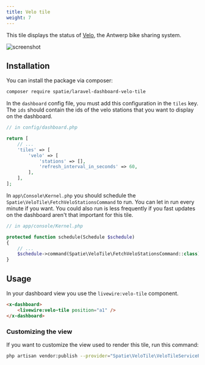 ```yaml
---
title: Velo tile
weight: 7
---
```


This tile displays the status of [Velo](https://www.velo-antwerpen.be/en), the Antwerp bike sharing system.

![screenshot](https://spatie.be/docs/laravel-dashboard/v2/images/velo.png")

## Installation

You can install the package via composer:

```bash
composer require spatie/laravel-dashboard-velo-tile
```

In the `dashboard` config file, you must add this configuration in the `tiles` key. The `ids` should contain the ids of the velo stations that you want to display on the dashboard.

```php
// in config/dashboard.php

return [
    // ...
    'tiles' => [
        'velo' => [
            'stations' => [],
            'refresh_interval_in_seconds' => 60,
        ],
    ],
];
```

In `app\Console\Kernel.php` you should schedule the `Spatie\VeloTile\FetchVeloStationsCommand` to run. You can let in run every minute if you want. You could also run is less frequently if you fast updates on the dashboard aren't that important for this tile.

```php
// in app/console/Kernel.php

protected function schedule(Schedule $schedule)
{
    // ...
    $schedule->command(Spatie\VeloTile\FetchVeloStationsCommand::class)->everyMinute();
}
```

## Usage

In your dashboard view you use the `livewire:velo-tile` component. 

```html
<x-dashboard>
    <livewire:velo-tile position="a1" />
</x-dashboard>
```

### Customizing the view

If you want to customize the view used to render this tile, run this command:

```bash
php artisan vendor:publish --provider="Spatie\VeloTile\VeloTileServiceProvider" --tag="dashboard-velo-tile-views"
```
